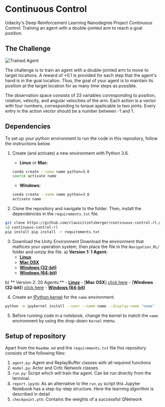 # Continuous Control
Udacity's Deep Reinforcement Learning Nanodegree Project Continuous Control: Training an agent with a double-jointed arm to reach a goal position.

## The Challenge
[image1]: https://user-images.githubusercontent.com/10624937/43851024-320ba930-9aff-11e8-8493-ee547c6af349.gif
![Trained Agent][image1]

The challenge is to train an agent with a double-jointed arm to move to target locations. A reward of +0.1 is provided for each step that the agent's hand is in the goal location. Thus, the goal of your agent is to maintain its position at the target location for as many time steps as possible.

The observation space consists of 33 variables corresponding to position, rotation, velocity, and angular velocities of the arm. Each action is a vector with four numbers, corresponding to torque applicable to two joints. Every entry in the action vector should be a number between -1 and 1.



## Dependencies

To set up your python environment to run the code in this repository, follow the instructions below.

1. Create (and activate) a new environment with Python 3.6.

	- __Linux__ or __Mac__: 
	```bash
	conda create --name name python=3.6
	source activate name
	```
	- __Windows__: 
	```bash
	conda create --name name python=3.6 
	activate name
	```

2. Clone the repository and navigate to the folder.  Then, install the dependencies in the `requirements.txt` file.
```bash
git clone https://github.com/clauszitzelsberger/continuous-control-rl.git
cd continuous-control-rl
pip install pip install -r requirements.txt
```

3. Download the Unity Environment
Download the environment that mathces your operation system, then place the file in the `Navigation_RL/` folder and unizip the file.
a) **Version 1: 1 Agent:**
	- [__Linux__](https://s3-us-west-1.amazonaws.com/udacity-drlnd/P2/Reacher/one_agent/Reacher_Linux.zip)
	- [__Mac OSX__](https://s3-us-west-1.amazonaws.com/udacity-drlnd/P2/Reacher/one_agent/Reacher.app.zip)
	- [__Windows (32-bit)__](https://s3-us-west-1.amazonaws.com/udacity-drlnd/P2/Reacher/one_agent/Reacher_Windows_x86.zip)
	- [__Windows (64-bit)__](https://s3-us-west-1.amazonaws.com/udacity-drlnd/P2/Reacher/one_agent/Reacher_Windows_x86_64.zip)
	
b) ** Version 2: 20 Agents:**
	- [__Linux__](https://s3-us-west-1.amazonaws.com/udacity-drlnd/P2/Reacher/Reacher_Linux.zip)
        - [__Mac OSX__] [click here](https://s3-us-west-1.amazonaws.com/udacity-drlnd/P2/Reacher/Reacher.app.zip)
        - [__Windows (32-bit)__] [click here](https://s3-us-west-1.amazonaws.com/udacity-drlnd/P2/Reacher/Reacher_Windows_x86.zip)
        - [__Windows (64-bit)__](https://s3-us-west-1.amazonaws.com/udacity-drlnd/P2/Reacher/Reacher_Windows_x86_64.zip)

4. Create an [IPython kernel](http://ipython.readthedocs.io/en/stable/install/kernel_install.html) for the `name` environment.  
```bash
python -m ipykernel install --user --name name --display-name "name"
```

5. Before running code in a notebook, change the kernel to match the `name` environment by using the drop-down `Kernel` menu. 
  
## Setup of repository

Apart from the `Readme.md` and the `requirements.txt` file this repository consists of the following files:

1. `agent.py`: Agent and ReplayBuffer classes with all required functions
2. `model.py`: Actor and Critc Network classes
3. `run.py`: Script which will train the agent. Can be run directly from the terminal.
4. `report.ipynb`: As an alternative to the `run.py` script this Jupyter Notebook has a step-by-step structure. Here the learning algorithm is described in detail
5. `checkpoint.pth`: Contains the weights of a successful QNetwork
